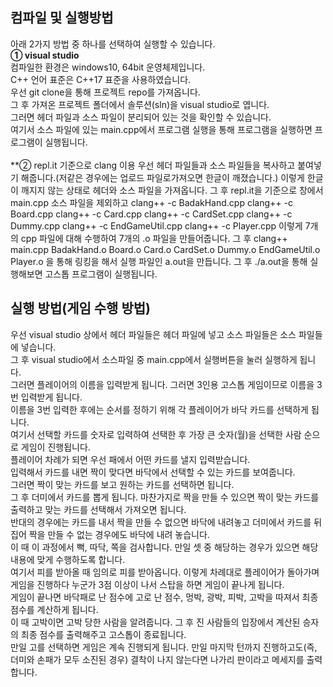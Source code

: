 <h2>컴파일 및 실행방법</h2>

아래 2가지 방법 중 하나를 선택하여 실행할 수 있습니다.<br>
**① visual studio <br>**
컴파일한 환경은 windows10, 64bit 운영체제입니다.<br>
C++ 언어 표준은 C++17 표준을 사용하였습니다.<br>
우선 git clone을 통해 프로젝트 repo를 가져옵니다.<br>
그 후 가져온 프로젝트 폴더에서 솔루션(sln)을 visual studio로 엽니다.<br>
그러면 헤더 파일과 소스 파일이 분리되어 있는 것을 확인할 수 있습니다.<br>
여기서 소스 파일에 있는 main.cpp에서 프로그램 실행을 통해 프로그램을 실행하면 프로그램이 실행됩니다.<br>
<br>
**② repl.it 기준으로 clang 이용
우선 헤더 파일들과 소스 파일들을 복사하고 붙여넣기 해줍니다.(저같은 경우에는 업로드 파일로가져오면 한글이 깨졌습니다.)
이렇게 한글이 깨지지 않는 상태로 헤더와 소스 파일을 가져옵니다.
그 후 repl.it을 기준으로 창에서 main.cpp 소스 파일을 제외하고
clang++ -c BadakHand.cpp
clang++ -c Board.cpp
clang++ -c Card.cpp
clang++ -c CardSet.cpp
clang++ -c Dummy.cpp
clang++ -c EndGameUtil.cpp
clang++ -c Player.cpp
이렇게 7개의 cpp 파일에 대해 수행하여 7개의 .o 파일을 만들어줍니다.
그 후 clang++ main.cpp BadakHand.o Board.o Card.o CardSet.o Dummy.o EndGameUtil.o Player.o
을 통해 링킹을 해서 실행 파일인 a.out을 만듭니다.
그 후 ./a.out을 통해 실행해보면 고스톱 프로그램이 실행됩니다.

<h2>실행 방법(게임 수행 방법)</h2>

우선 visual studio 상에서 헤더 파일들은 헤더 파일에 넣고 소스 파일들은 소스 파일들에 넣습니다.<br>
그 후 visual studio에서 소스파일 중 main.cpp에서 실행버튼을 눌러 실행하게 됩니다.<br>
그러면 플레이어의 이름을 입력받게 됩니다. 그러면 3인용 고스톱 게임이므로 이름을 3번 입력받게 됩니다.<br>
이름을 3번 입력한 후에는 순서를 정하기 위해 각 플레이어가 바닥 카드를 선택하게 됩니다.<br>
여기서 선택할 카드를 숫자로 입력하여 선택한 후 가장 큰 숫자(월)을 선택한 사람 순으로 게임이 진행됩니다.<br>
플레이어 차례가 되면 우선 패에서 어떤 카드를 낼지 입력받습니다.<br>
입력해서 카드를 내면 짝이 맞다면 바닥에서 선택할 수 있는 카드를 보여줍니다.<br>
그러면 짝이 맞는 카드를 보고 원하는 카드를 선택하면 됩니다.<br>
그 후 더미에서 카드를 뽑게 됩니다. 마찬가지로 짝을 만들 수 있으면 짝이 맞는 카드를 출력하고 맞는 카드를 선택해서 가져오면 됩니다.<br>
반대의 경우에는 카드를 내서 짝을 만들 수 없으면 바닥에 내려놓고 더미에서 카드를 뒤집어 짝을 만들 수 없는 경우에도 바닥에 내려 놓습니다.<br>
이 때 이 과정에서 뻑, 따닥, 쪽을 검사합니다. 만일 셋 중 해당하는 경우가 있으면 해당 내용에 맞게 수행하도록 합니다.<br>
여기서 피를 받아올 때 임의로 피를 받아옵니다. 이렇게 차례대로 플레이어가 돌아가며 게임을 진행하다 누군가 3점 이상이 나서 스탑을 하면 게임이 끝나게 됩니다.<br>
게임이 끝나면 바닥패로 난 점수에 고로 난 점수, 멍박, 광박, 피박, 고박을 따져서 최종 점수를 계산하게 됩니다.<br>
이 때 고박이면 고박 당한 사람을 알려줍니다. 그 후 진 사람들의 입장에서 계산된 승자의 최종 점수를 출력해주고 고스톱이 종료됩니다.<br>
만일 고를 선택하면 게임은 계속 진행되게 됩니다. 만일 마지막 턴까지 진행하고도(즉, 더미와 손패가 모두 소진된 경우) 결착이 나지 않는다면 나가리 판이라고 메세지를 출력합니다.<br>
